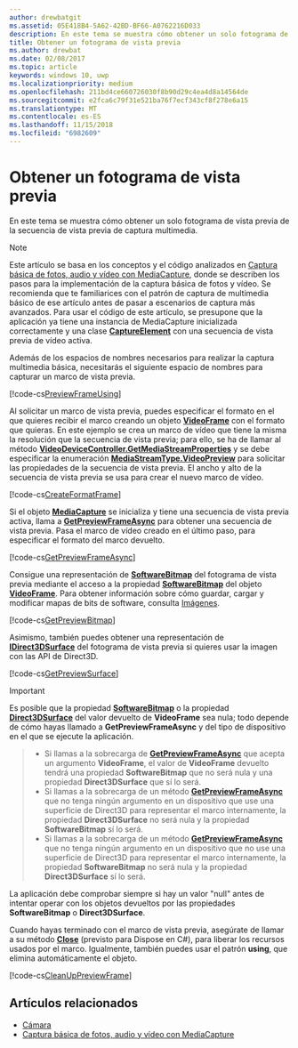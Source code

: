 ```yaml
---
author: drewbatgit
ms.assetid: 05E418B4-5A62-42BD-BF66-A0762216D033
description: En este tema se muestra cómo obtener un solo fotograma de vista previa de la secuencia de vista previa de captura multimedia.
title: Obtener un fotograma de vista previa
ms.author: drewbat
ms.date: 02/08/2017
ms.topic: article
keywords: windows 10, uwp
ms.localizationpriority: medium
ms.openlocfilehash: 211bd4ce660726030f8b90d29c4ea4d8a14564de
ms.sourcegitcommit: e2fca6c79f31e521ba76f7ecf343cf8f278e6a15
ms.translationtype: MT
ms.contentlocale: es-ES
ms.lasthandoff: 11/15/2018
ms.locfileid: "6982609"
---
```

# <a name="get-a-preview-frame"></a>Obtener un fotograma de vista previa


En este tema se muestra cómo obtener un solo fotograma de vista previa de la secuencia de vista previa de captura multimedia.

> [!NOTE] 
> Este artículo se basa en los conceptos y el código analizados en [Captura básica de fotos, audio y vídeo con MediaCapture](basic-photo-video-and-audio-capture-with-MediaCapture.md), donde se describen los pasos para la implementación de la captura básica de fotos y vídeo. Se recomienda que te familiarices con el patrón de captura de multimedia básico de ese artículo antes de pasar a escenarios de captura más avanzados. Para usar el código de este artículo, se presupone que la aplicación ya tiene una instancia de MediaCapture inicializada correctamente y una clase [**CaptureElement**](https://msdn.microsoft.com/library/windows/apps/br209278) con una secuencia de vista previa de vídeo activa.

Además de los espacios de nombres necesarios para realizar la captura multimedia básica, necesitarás el siguiente espacio de nombres para capturar un marco de vista previa.

[!code-cs[PreviewFrameUsing](./code/BasicMediaCaptureWin10/cs/MainPage.xaml.cs#SnippetPreviewFrameUsing)]

Al solicitar un marco de vista previa, puedes especificar el formato en el que quieres recibir el marco creando un objeto [**VideoFrame**](https://msdn.microsoft.com/library/windows/apps/dn930917) con el formato que quieras. En este ejemplo se crea un marco de vídeo que tiene la misma la resolución que la secuencia de vista previa; para ello, se ha de llamar al método [**VideoDeviceController.GetMediaStreamProperties**](https://msdn.microsoft.com/library/windows/apps/br211995) y se debe especificar la enumeración [**MediaStreamType.VideoPreview**](https://msdn.microsoft.com/library/windows/apps/br226640) para solicitar las propiedades de la secuencia de vista previa. El ancho y alto de la secuencia de vista previa se usa para crear el nuevo marco de vídeo.

[!code-cs[CreateFormatFrame](./code/BasicMediaCaptureWin10/cs/MainPage.xaml.cs#SnippetCreateFormatFrame)]

Si el objeto [**MediaCapture**](https://msdn.microsoft.com/library/windows/apps/br241124) se inicializa y tiene una secuencia de vista previa activa, llama a [**GetPreviewFrameAsync**](https://msdn.microsoft.com/library/windows/apps/dn926711) para obtener una secuencia de vista previa. Pasa el marco de vídeo creado en el último paso, para especificar el formato del marco devuelto.

[!code-cs[GetPreviewFrameAsync](./code/BasicMediaCaptureWin10/cs/MainPage.xaml.cs#SnippetGetPreviewFrameAsync)]

Consigue una representación de [**SoftwareBitmap**](https://msdn.microsoft.com/library/windows/apps/dn887358) del fotograma de vista previa mediante el acceso a la propiedad [**SoftwareBitmap**](https://msdn.microsoft.com/library/windows/apps/dn930926) del objeto [**VideoFrame**](https://msdn.microsoft.com/library/windows/apps/dn930917). Para obtener información sobre cómo guardar, cargar y modificar mapas de bits de software, consulta [Imágenes](imaging.md).

[!code-cs[GetPreviewBitmap](./code/BasicMediaCaptureWin10/cs/MainPage.xaml.cs#SnippetGetPreviewBitmap)]

Asimismo, también puedes obtener una representación de [**IDirect3DSurface**](https://msdn.microsoft.com/library/windows/apps/dn965505) del fotograma de vista previa si quieres usar la imagen con las API de Direct3D.

[!code-cs[GetPreviewSurface](./code/BasicMediaCaptureWin10/cs/MainPage.xaml.cs#SnippetGetPreviewSurface)]

> [!IMPORTANT]
> Es posible que la propiedad [**SoftwareBitmap**](https://msdn.microsoft.com/library/windows/apps/dn930926) o la propiedad [**Direct3DSurface**](https://msdn.microsoft.com/library/windows/apps/dn930920) del valor devuelto de **VideoFrame** sea nula; todo depende de cómo hayas llamado a **GetPreviewFrameAsync** y del tipo de dispositivo en el que se ejecute la aplicación.

> - Si llamas a la sobrecarga de [**GetPreviewFrameAsync**](https://msdn.microsoft.com/library/windows/apps/dn926713) que acepta un argumento **VideoFrame**, el valor de **VideoFrame** devuelto tendrá una propiedad **SoftwareBitmap** que no será nula y una propiedad **Direct3DSurface** que sí lo será.
> - Si llamas a la sobrecarga de un método [**GetPreviewFrameAsync**](https://msdn.microsoft.com/library/windows/apps/dn926712) que no tenga ningún argumento en un dispositivo que use una superficie de Direct3D para representar el marco internamente, la propiedad **Direct3DSurface** no será nula y la propiedad **SoftwareBitmap** sí lo será.
> - Si llamas a la sobrecarga de un método [**GetPreviewFrameAsync**](https://msdn.microsoft.com/library/windows/apps/dn926712) que no tenga ningún argumento en un dispositivo que no use una superficie de Direct3D para representar el marco internamente, la propiedad **SoftwareBitmap** no será nula y la propiedad **Direct3DSurface** sí lo será.

La aplicación debe comprobar siempre si hay un valor "null" antes de intentar operar con los objetos devueltos por las propiedades **SoftwareBitmap** o **Direct3DSurface**.

Cuando hayas terminado con el marco de vista previa, asegúrate de llamar a su método [**Close**](https://msdn.microsoft.com/library/windows/apps/dn930918) (previsto para Dispose en C#), para liberar los recursos usados por el marco. Igualmente, también puedes usar el patrón **using**, que elimina automáticamente el objeto.

[!code-cs[CleanUpPreviewFrame](./code/BasicMediaCaptureWin10/cs/MainPage.xaml.cs#SnippetCleanUpPreviewFrame)]

## <a name="related-topics"></a>Artículos relacionados

* [Cámara](camera.md)
* [Captura básica de fotos, audio y vídeo con MediaCapture](basic-photo-video-and-audio-capture-with-MediaCapture.md)
 

 




